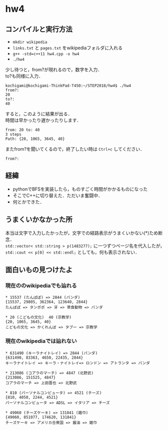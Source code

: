 # hw4

## コンパイルと実行方法

- `mkdir wikipedia`
- `links.txt` と `pages.txt` をwikipediaフォルダに入れる
- `g++ -std=c++11 hw4.cpp -o hw4`
- `./hw4`

少し待つと，from?が現れるので，数字を入力．  
to?も同様に入力．  

```
kochigami@kochigami-ThinkPad-T450:~/STEP2018/hw4$ ./hw4
from?: 
20
to?: 
40
```
すると，このように結果が出る．   
時間は早かったり遅かったりします．   

```
from: 20 to: 40
3 steps
Path: {20, 1065, 3645, 40}
```

またfrom?を聞いてくるので，終了したい時は `Ctrl+c` してください．  
```
from?: 

```

## 経緯

- pythonでBFSを実装したら，ものすごく時間がかかるものになった
- そこでC++に切り替えた．ただいま奮闘中．
- 何とかできた．

## うまくいかなかった所

本当は文字で入力したかったが，文字での経路表示がうまくいかない(*)ため断念．  
`std::vector< std::string > p(1483277);` に一つずつページ名を代入したが，  
`std::cout << p[0] << std::endl;` としても，何も表示されない．  

## 面白いもの見つけたよ

### 現在ののwikipediaでも辿れる

```
* 15537 (たんぽぽ) => 2844 (パンダ)
{15537, 29805, 362364, 123640, 2844}
たんぽぽ => タンポポ => 牙 => 草食動物 => パンダ　

* 20 (こどもの文化)  40 (宗教学)
{20, 1065, 3645, 40}
こどもの文化 => かくれんぼ => タブー => 宗教学
```

### 現在のwikipediaでは辿れない

```
* 631490 (キーラナイトレイ) => 2844 (パンダ)
{631490, 83363, 4650, 22435, 2844}
キーラナイトレイ => キーラ・ナイトレイ=> ロンドン => アトランタ => パンダ

* 213086 (コアラのマーチ) => 4847 (北野武)
{213086, 151525, 4847}
コアラのマーチ => 上田晋也 => 北野武

* 810 (パーソナルコンピュータ) => 4521 (チーズ)
{810, 4050, 2244, 4521}
パーソナルコンピュータ => ADSL => イタリア => チーズ

* 49060 (チーズケーキ) => 131841 (雑巾)
{49060, 851077, 174620, 131841}
チーズケーキ => アメリカ合衆国 => 醤油 => 雑巾
```

